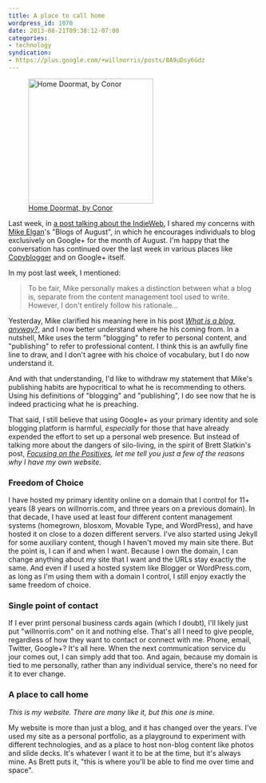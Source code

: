 ```yaml
---
title: A place to call home
wordpress_id: 1070
date: 2013-08-21T09:38:12-07:00
categories:
- technology
syndication:
- https://plus.google.com/+willnorris/posts/8A9uDsy6Gdz
---
```

<aside class="alignright"><figure>
  <img src="home-doormat.jpg" alt="Home Doormat, by Conor" width="250" />
  <figcaption><a href="https://secure.flickr.com/photos/ronocdh/4456877019/">Home Doormat, by Conor</a></figcaption>
</figure></aside>

Last week, in [a post talking about the IndieWeb][jailbreaking], I shared my concerns with [Mike Elgan][]'s "Blogs of
August", in which he encourages individuals to blog exclusively on Google+ for the month of August.  I'm happy that the
conversation has continued over the last week in various places like [Copyblogger][] and on Google+ itself.

In my post last week, I mentioned: 

> To be fair, Mike personally makes a distinction between what a blog is, separate from the content management tool used
> to write.  However, I don't entirely follow his rationale...

Yesterday, Mike clarified his meaning here in his post <cite>[What is a blog, anyway?][]</cite>, and I now better
understand where he his coming from.  In a nutshell, Mike uses the term "blogging" to refer to personal content, and
"publishing" to refer to professional content.  I think this is an awfully fine line to draw, and I don't agree with his
choice of vocabulary, but I do now understand it.  

And with that understanding, I'd like to withdraw my statement that Mike's publishing habits are hypocritical to what he
is recommending to others.  Using his definitions of "blogging" and "publishing", I do see now that he is indeed
practicing what he is preaching.

That said, I still believe that using Google+ as your primary identity and sole blogging platform is harmful,
*especially* for those that have already expended the effort to set up a personal web presence.  But instead of talking
more about the dangers of silo-living, in the spirit of Brett Slatkin's post, <cite>[Focusing on the Positives][]<cite>,
let me tell you just a few of the reasons why I have my own website.


### Freedom of Choice ###

I have hosted my primary identity online on a domain that I control for 11+ years (8 years on willnorris.com, and three
years on a previous domain).  In that decade, I have used at least four different content management systems (homegrown,
blosxom, Movable Type, and WordPress), and have hosted it on close to a dozen different servers.  I've also started
using Jekyll for some auxiliary content, though I haven't moved my main site there.  But the point is, I can if and when
I want.  Because I own the domain, I can change anything about my site that I want and the URLs stay exactly the same.
And even if I used a hosted system like Blogger or WordPress.com, as long as I'm using them with a domain I control, I
still enjoy exactly the same freedom of choice.


### Single point of contact ###

If I ever print personal business cards again (which I doubt), I'll likely just put "willnorris.com" on it and nothing
else.  That's all I need to give people, regardless of how they want to contact or connect with me.  Phone, email,
Twitter, Google+?  It's all here.  When the next communication service du jour comes out, I can simply add that too.
And again, because my domain is tied to me personally, rather than any individual service, there's no need for it to
ever change.


### A place to call home ###

*This is my website. There are many like it, but this one is mine.*  

My website is more than just a blog, and it has changed over the years.  I've used my site as a personal portfolio, as a
playground to experiment with different technologies, and as a place to host non-blog content like photos and slide
decks.  It's whatever I want it to be at the time, but it's always mine.  As Brett puts it, "this is where you'll be
able to find me over time and space".


[jailbreaking]: https://willnorris.com/2013/08/jailbreaking-the-internet
[Mike Elgan]: http://elgan.com/
[copyblogger]: http://www.copyblogger.com/google-plus-sharecropping/
[What is a blog, anyway?]: https://plus.google.com/+MikeElgan/posts/DHAsXKwr6AR
[Focusing on the Positives]: http://www.onebigfluke.com/2012/07/focusing-on-positives-why-i-have-my-own.html
